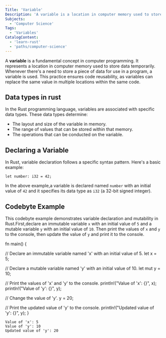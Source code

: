 ```yaml
---
Title: 'Variable'
Description: 'A variable is a location in computer memory used to store data.'
Subjects:
  - 'Computer Science'
Tags:
  - 'Variables'
CatalogContent:
  - 'learn-rust'
  - 'paths/computer-science'
---
```


A **variable** is a fundamental concept in computer programming. It represents a location in computer memory used to store data temporarily. Whenever there's a need to store a piece of data for use in a program, a variable is used. This practice ensures code reusability, as variables can replace the same value in multiple locations within the same code.

## Data types in rust

In the Rust programming language, variables are associated with specific data types. These data types determine:

- The layout and size of the variable in memory.
- The range of values that can be stored within that memory.
- The operations that can be conducted on the variable.

## Declaring a Variable

In Rust, variable declaration follows a specific syntax pattern. Here's a basic example:

```pseudo
let number: i32 = 42;
```

In the above example,a variable is declared named `number` with an initial value of `42` and it specifies its data type as `i32` (a 32-bit signed integer).

## Codebyte Example

This codebyte example demonstrates variable declaration and mutability in Rust.First,declare an immutable variable `x` with an initial value of `5` and a mutable variable `y` with an initial value of `10`. Then print the values of `x` and `y` to the console, then update the value of `y` and print it to the console.

fn main() {

// Declare an immutable variable named 'x' with an initial value of 5.
let x = 5;

// Declare a mutable variable named 'y' with an initial value of 10.
let mut y = 10;

// Print the values of 'x' and 'y' to the console.
println!("Value of 'x': {}", x);
println!("Value of 'y': {}", y);

// Change the value of 'y'.
y = 20;

// Print the updated value of 'y' to the console.
println!("Updated value of 'y': {}", y);
}

```shell
Value of 'x': 5
Value of 'y': 10
Updated value of 'y': 20
```
